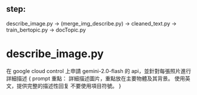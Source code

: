 ## step: 
describe_image.py ->
(merge_img_describe.py) -> 
cleaned_text.py -> 
train_bertopic.py ->
docTopic.py

# describe_image.py
在 google cloud control 上申請 gemini-2.0-flash 的 api，並針對每張照片進行詳細描述
{ prompt 重點：
    詳細描述圖片，重點放在主要物體及其背景。
    使用英文，提供完整的描述性回复
    不要使用項目符號。
}

